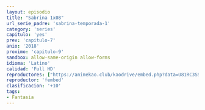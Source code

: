 ```yaml
---
layout: episodio
title: "Sabrina 1x08"
url_serie_padre: 'sabrina-temporada-1'
category: 'series'
capitulo: 'yes'
prev: 'capitulo-7'
anio: '2018'
proximo: 'capitulo-9'
sandbox: allow-same-origin allow-forms
idioma: 'Latino'
calidad: 'Full HD'
reproductores: ["https://animekao.club/kaodrive/embed.php?data=U81RC3SSP274d8hqFfvf+bVgdIe9VnLx8FXjVseacD5k9bIZBa/mTv/Z5rpkvCiJnUj+AsCt0l0egcs5RncDIfTiGKfhu9V1n9b/5HtOaX7JwhsImf11rCz4miAYo68JCRA+i+USmmz9e4whbWnpuFLyGlbiw1hLCokR+RyOcCKYv259b88Nvezc7doyBwa9q4IN5G7ZQH2k0U7s1UgVroVvblAmIKNEUB2i+vcIEpl5ssBrty2aXIUqmZSsptzggEhRGhT18jsjUSy/H3I7bI0JIbi7mvZ9f7lUgPB9vvtu8dD4gEZ4jdJVXMOSe/G7wpe6+2xMyv9P5HtGDyXdUw5mHP5H1VFmULtypB99pve0nxu8W6qOJXHOz+JRMujC9oNQ5dL+OFLAOb2M7Y6dsw==","https://www.ilovefembed.best/v/gm6r5c-47r1q884"]
reproductor: 'fembed'
clasificacion: '+10'
tags:
- Fantasia
---
```












